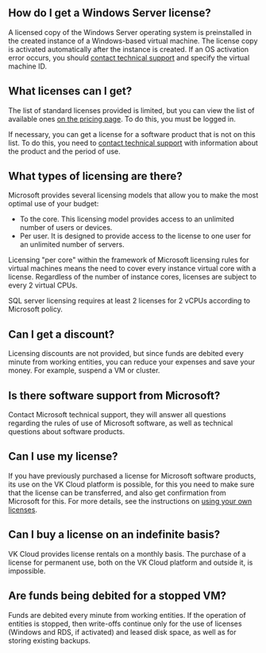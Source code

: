 ## How do I get a Windows Server license?

A licensed copy of the Windows Server operating system is preinstalled in the created instance of a Windows-based virtual machine. The license copy is activated automatically after the instance is created. If an OS activation error occurs, you should [contact technical support](/en/contacts) and specify the virtual machine ID.

## What licenses can I get?

The list of standard licenses provided is limited, but you can view the list of available ones [on the pricing page](https://mcs.mail.ru/app/project/prices/). To do this, you must be logged in.

If necessary, you can get a license for a software product that is not on this list. To do this, you need to [contact technical support](/en/contacts) with information about the product and the period of use.

## What types of licensing are there?

Microsoft provides several licensing models that allow you to make the most optimal use of your budget:

- To the core. This licensing model provides access to an unlimited number of users or devices.
- Per user. It is designed to provide access to the license to one user for an unlimited number of servers.

Licensing "per core" within the framework of Microsoft licensing rules for virtual machines means the need to cover every instance virtual core with a license. Regardless of the number of instance cores, licenses are subject to every 2 virtual CPUs.

<info>

SQL server licensing requires at least 2 licenses for 2 vCPUs according to Microsoft policy.

</info>

## Can I get a discount?

Licensing discounts are not provided, but since funds are debited every minute from working entities, you can reduce your expenses and save your money. For example, suspend a VM or cluster.

## Is there software support from Microsoft?

Contact Microsoft technical support, they will answer all questions regarding the rules of use of Microsoft software, as well as technical questions about software products.

## Can I use my license?

If you have previously purchased a license for Microsoft software products, its use on the VK Cloud platform is possible, for this you need to make sure that the license can be transferred, and also get confirmation from Microsoft for this. For more details, see the instructions on [using your own licenses](https://mcs.mail.ru/help/licensing/license-mobility).

## Can I buy a license on an indefinite basis?

VK Cloud provides license rentals on a monthly basis. The purchase of a license for permanent use, both on the VK Cloud platform and outside it, is impossible.

## Are funds being debited for a stopped VM?

Funds are debited every minute from working entities. If the operation of entities is stopped, then write-offs continue only for the use of licenses (Windows and RDS, if activated) and leased disk space, as well as for storing existing backups.
